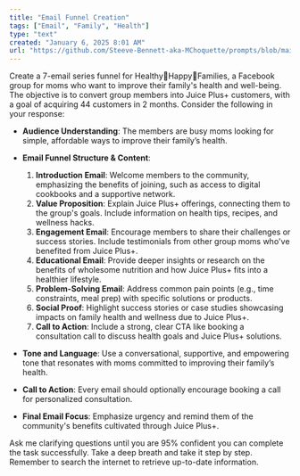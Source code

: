 ```yaml
---
title: "Email Funnel Creation"
tags: ["Email", "Family", "Health"]
type: "text"
created: "January 6, 2025 8:01 AM"
url: "https://github.com/Steeve-Bennett-aka-MChoquette/prompts/blob/main/email_funnel_creation.md"
---
```


Create a 7-email series funnel for Healthy🌼Happy🌼Families, a Facebook group for moms who want to improve their family's health and well-being. The objective is to convert group members into Juice Plus+ customers, with a goal of acquiring 44 customers in 2 months. Consider the following in your response:

- **Audience Understanding**: The members are busy moms looking for simple, affordable ways to improve their family’s health.
- **Email Funnel Structure & Content**:
  1. **Introduction Email**: Welcome members to the community, emphasizing the benefits of joining, such as access to digital cookbooks and a supportive network.
  2. **Value Proposition**: Explain Juice Plus+ offerings, connecting them to the group's goals. Include information on health tips, recipes, and wellness hacks.
  3. **Engagement Email**: Encourage members to share their challenges or success stories. Include testimonials from other group moms who've benefited from Juice Plus+.
  4. **Educational Email**: Provide deeper insights or research on the benefits of wholesome nutrition and how Juice Plus+ fits into a healthier lifestyle.
  5. **Problem-Solving Email**: Address common pain points (e.g., time constraints, meal prep) with specific solutions or products.
  6. **Social Proof**: Highlight success stories or case studies showcasing impacts on family health and wellness due to Juice Plus+.
  7. **Call to Action**: Include a strong, clear CTA like booking a consultation call to discuss health goals and Juice Plus+ solutions.

- **Tone and Language**: Use a conversational, supportive, and empowering tone that resonates with moms committed to improving their family’s health.

- **Call to Action**: Every email should optionally encourage booking a call for personalized consultation.

- **Final Email Focus**: Emphasize urgency and remind them of the community's benefits cultivated through Juice Plus+.

Ask me clarifying questions until you are 95% confident you can complete the task successfully. Take a deep breath and take it step by step. Remember to search the internet to retrieve up-to-date information.